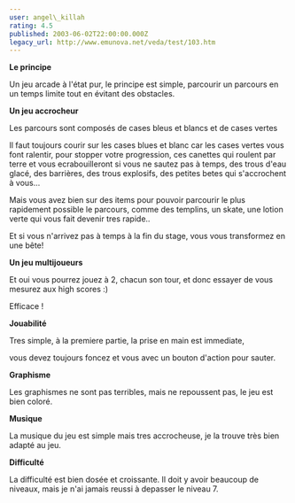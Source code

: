 ```yaml
---
user: angel\_killah
rating: 4.5
published: 2003-06-02T22:00:00.000Z
legacy_url: http://www.emunova.net/veda/test/103.htm
---
```

**Le principe**  

  

Un jeu arcade à l'état pur, le principe est simple, parcourir un parcours en un temps limite tout en évitant des obstacles.  

  

**Un jeu accrocheur**  

  

Les parcours sont composés de cases bleus et blancs et de cases vertes  

Il faut toujours courir sur les cases blues et blanc car les cases vertes vous font ralentir, pour stopper votre progression, ces canettes qui roulent par terre et vous ecrabouilleront si vous ne sautez pas à temps, des trous d'eau glacé, des barrières, des trous explosifs, des petites betes qui s'accrochent à vous...  

Mais vous avez bien sur des items pour pouvoir parcourir le plus rapidement possible le parcours, comme des templins, un skate, une lotion verte qui vous fait devenir tres rapide..  

Et si vous n'arrivez pas à temps à la fin du stage, vous vous transformez en une bête!   

  

**Un jeu multijoueurs**  

Et oui vous pourrez jouez à 2, chacun son tour, et donc essayer de vous mesurez aux high scores :)  

Efficace !  

  

  

**Jouabilité**  

Tres simple, à la premiere partie, la prise en main est immediate,  

vous devez toujours foncez et vous avec un bouton d'action pour sauter.  

**Graphisme**  

Les graphismes ne sont pas terribles, mais ne repoussent pas, le jeu est bien coloré.  

**Musique**  

La musique du jeu est simple mais tres accrocheuse, je la trouve très bien adapté au jeu.  

**Difficulté**  

La difficulté est bien dosée et croissante. Il doit y avoir beaucoup de niveaux, mais je n'ai jamais reussi à depasser le niveau 7\.